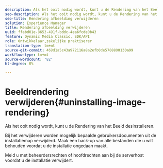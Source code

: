```yaml
---
description: Als het ooit nodig wordt, kunt u de Rendering van het Beeld desinstalleren.
seo-description: Als het ooit nodig wordt, kunt u de Rendering van het Beeld desinstalleren.
seo-title: Rendering afbeelding verwijderen
solution: Experience Manager
title: Rendering afbeelding verwijderen
uuid: ffabd01e-8653-491f-bddc-4ea6fcde0b43
feature: Dynamic Media Classic, SDK/API
role: Ontwikkelaar,zakelijke praktiserer
translation-type: tm+mt
source-git-commit: 469d1a5c43a972116a8a2efb0de5708800130a99
workflow-type: tm+mt
source-wordcount: '82'
ht-degree: 0%

---
```



# Beeldrendering verwijderen{#uninstalling-image-rendering}

Als het ooit nodig wordt, kunt u de Rendering van het Beeld desinstalleren.

Bij het verwijderen worden mogelijk bepaalde gebruikersdocumenten uit de installatiemap verwijderd. Maak een back-up van alle bestanden die u wilt behouden voordat u de installatie ongedaan maakt.

Meld u met beheerdersrechten of hoofdrechten aan bij de serverhost voordat u de installatie verwijdert.
